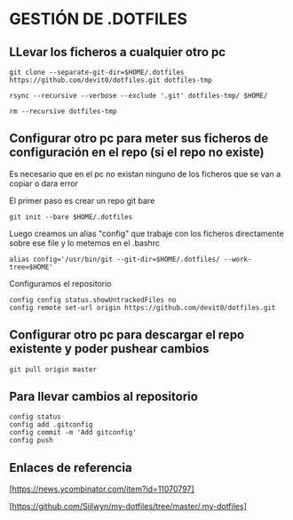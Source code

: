 # GESTIÓN DE .DOTFILES

## LLevar los ficheros a cualquier otro pc

~~~
git clone --separate-git-dir=$HOME/.dotfiles https://github.com/devit0/dotfiles.git dotfiles-tmp
~~~
~~~
rsync --recursive --verbose --exclude '.git' dotfiles-tmp/ $HOME/
~~~
~~~
rm --recursive dotfiles-tmp
~~~

## Configurar otro pc para meter sus ficheros de configuración en el repo (si el repo no existe)

Es necesario que en el pc no existan ninguno de los ficheros que se van a copiar o dara error

El primer paso es crear un repo git bare

~~~
git init --bare $HOME/.dotfiles
~~~

Luego creamos un alias "config" que trabaje con los ficheros directamente sobre ese file y lo metemos en el .bashrc

~~~
alias config='/usr/bin/git --git-dir=$HOME/.dotfiles/ --work-tree=$HOME'
~~~

Configuramos el repositorio

~~~
config config status.showUntrackedFiles no
config remote set-url origin https://github.com/devit0/dotfiles.git 
~~~

## Configurar otro pc para descargar el repo existente y poder pushear cambios

~~~
git pull origin master
~~~

## Para llevar cambios al repositorio

~~~
config status
config add .gitconfig
config commit -m 'Add gitconfig'
config push
~~~

## Enlaces de referencia

[https://news.ycombinator.com/item?id=11070797]

[https://github.com/Siilwyn/my-dotfiles/tree/master/.my-dotfiles]
